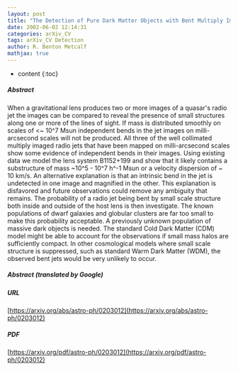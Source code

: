 ```yaml
---
layout: post
title: "The Detection of Pure Dark Matter Objects with Bent Multiply Imaged Radio Jets"
date: 2002-06-02 12:14:31
categories: arXiv_CV
tags: arXiv_CV Detection
author: R. Benton Metcalf
mathjax: true
---
```


* content
{:toc}

##### Abstract
When a gravitational lens produces two or more images of a quasar's radio jet the images can be compared to reveal the presence of small structures along one or more of the lines of sight. If mass is distributed smoothly on scales of <~ 10^7 Msun independent bends in the jet images on milli-arcsecond scales will not be produced. All three of the well collimated multiply imaged radio jets that have been mapped on milli-arcsecond scales show some evidence of independent bends in their images. Using existing data we model the lens system B1152+199 and show that it likely contains a substructure of mass ~10^5 - 10^7 h^-1 Msun or a velocity dispersion of ~ 10 km/s. An alternative explanation is that an intrinsic bend in the jet is undetected in one image and magnified in the other. This explanation is disfavored and future observations could remove any ambiguity that remains. The probability of a radio jet being bent by small scale structure both inside and outside of the host lens is then investigate. The known populations of dwarf galaxies and globular clusters are far too small to make this probability acceptable. A previously unknown population of massive dark objects is needed. The standard Cold Dark Matter (CDM) model might be able to account for the observations if small mass halos are sufficiently compact. In other cosmological models where small scale structure is suppressed, such as standard Warm Dark Matter (WDM), the observed bent jets would be very unlikely to occur.

##### Abstract (translated by Google)


##### URL
[https://arxiv.org/abs/astro-ph/0203012](https://arxiv.org/abs/astro-ph/0203012)

##### PDF
[https://arxiv.org/pdf/astro-ph/0203012](https://arxiv.org/pdf/astro-ph/0203012)

